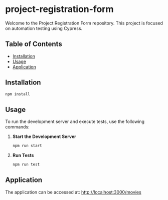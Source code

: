 # project-registration-form
Welcome to the Project Registration Form repository. This project is focused on automation testing using Cypress.

## Table of Contents

- [Installation](#installation)
- [Usage](#usage)
- [Application](#application)

## Installation

   ```bash
   npm install 
   ```

## Usage

To run the development server and execute tests, use the following commands:

1. **Start the Development Server**

   ```bash
   npm run start
   ```

2. **Run Tests**
   ```bash
   npm run test
   ```

## Application

The application can be accessed at: [http://localhost:3000/movies](http://localhost:3000/movies)
